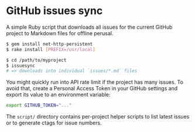 # GitHub issues sync

A simple Ruby script that downloads all issues for the current GitHub project
to Markdown files for offline perusal.

```sh
$ gem install net-http-persistent
$ rake install [PREFIX=/usr/local]

$ cd /path/to/myproject
$ issuesync
# => downloads into individual `issues/*.md` files
```

You might quickly run into API rate limit if the project has many issues. To
avoid that, create a Personal Access Token in your GitHub settings and export
its value to an environment variable:

```sh
export GITHUB_TOKEN="..."
```

The `script/` directory contains per-project helper scripts to list latest
issues or to generate ctags for issue numbers.
